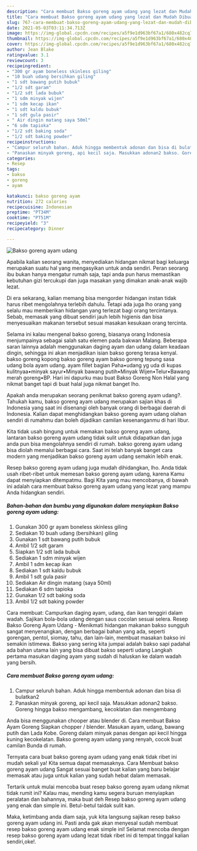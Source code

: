 ```yaml
---
description: "Cara membuat Bakso goreng ayam udang yang lezat dan Mudah Dibuat"
title: "Cara membuat Bakso goreng ayam udang yang lezat dan Mudah Dibuat"
slug: 767-cara-membuat-bakso-goreng-ayam-udang-yang-lezat-dan-mudah-dibuat
date: 2021-05-03T03:11:34.713Z
image: https://img-global.cpcdn.com/recipes/a5f9e1d963bf67a1/680x482cq70/bakso-goreng-ayam-udang-foto-resep-utama.jpg
thumbnail: https://img-global.cpcdn.com/recipes/a5f9e1d963bf67a1/680x482cq70/bakso-goreng-ayam-udang-foto-resep-utama.jpg
cover: https://img-global.cpcdn.com/recipes/a5f9e1d963bf67a1/680x482cq70/bakso-goreng-ayam-udang-foto-resep-utama.jpg
author: Jean Blake
ratingvalue: 3.1
reviewcount: 3
recipeingredient:
- "300 gr ayam boneless skinless giling"
- "10 buah udang bersihkan giling"
- "1 sdt bawang putih bubuk"
- "1/2 sdt garam"
- "1/2 sdt lada bubuk"
- "1 sdm minyak wijen"
- "1 sdm kecap ikan"
- "1 sdt kaldu bubuk"
- "1 sdt gula pasir"
- " Air dingin matang saya 50ml"
- "6 sdm tapioka"
- "1/2 sdt baking soda"
- "1/2 sdt baking powder"
recipeinstructions:
- "Campur seluruh bahan. Aduk hingga membentuk adonan dan bisa di bulatkan2"
- "Panaskan minyak goreng, api kecil saja. Masukkan adonan2 bakso. Goreng hingga bakso mengambang, kecoklatan dan mengembang"
categories:
- Resep
tags:
- bakso
- goreng
- ayam

katakunci: bakso goreng ayam 
nutrition: 272 calories
recipecuisine: Indonesian
preptime: "PT34M"
cooktime: "PT51M"
recipeyield: "3"
recipecategory: Dinner

---
```



![Bakso goreng ayam udang](https://img-global.cpcdn.com/recipes/a5f9e1d963bf67a1/680x482cq70/bakso-goreng-ayam-udang-foto-resep-utama.jpg)

Apabila kalian seorang wanita, menyediakan hidangan nikmat bagi keluarga merupakan suatu hal yang mengasyikan untuk anda sendiri. Peran seorang ibu bukan hanya mengatur rumah saja, tapi anda pun harus memastikan kebutuhan gizi tercukupi dan juga masakan yang dimakan anak-anak wajib lezat.

Di era  sekarang, kalian memang bisa mengorder hidangan instan tidak harus ribet mengolahnya terlebih dahulu. Tetapi ada juga lho orang yang selalu mau memberikan hidangan yang terlezat bagi orang tercintanya. Sebab, memasak yang dibuat sendiri jauh lebih higienis dan bisa menyesuaikan makanan tersebut sesuai masakan kesukaan orang tercinta. 

Selama ini kalau mengenal bakso goreng, biasanya orang Indonesia menjumpainya sebagai salah satu elemen pada bakwan Malang. Beberapa saran lainnya adalah menggunakan daging ayam dan udang dalam keadaan dingin, sehingga ini akan menjadikan isian bakso goreng terasa kenyal. bakso goreng kopong bakso goreng ayam bakso goreng tepung sasa udang bola ayam udang. ayam fillet bagian Paha•udang yg uda di kupas kulitnyaa•minyak sayur•Minyak bawang putih•Minyak Wijen•Telur•Bawang merah goreng•BP. Hari ini dapurku mau buat Bakso Goreng Non Halal yang nikmat banget tapi di buat halal juga nikmat banget lho.

Apakah anda merupakan seorang penikmat bakso goreng ayam udang?. Tahukah kamu, bakso goreng ayam udang merupakan sajian khas di Indonesia yang saat ini disenangi oleh banyak orang di berbagai daerah di Indonesia. Kalian dapat menghidangkan bakso goreng ayam udang olahan sendiri di rumahmu dan boleh dijadikan camilan kesenanganmu di hari libur.

Kita tidak usah bingung untuk memakan bakso goreng ayam udang, lantaran bakso goreng ayam udang tidak sulit untuk didapatkan dan juga anda pun bisa mengolahnya sendiri di rumah. bakso goreng ayam udang bisa diolah memalui berbagai cara. Saat ini telah banyak banget cara modern yang menjadikan bakso goreng ayam udang semakin lebih enak.

Resep bakso goreng ayam udang juga mudah dihidangkan, lho. Anda tidak usah ribet-ribet untuk memesan bakso goreng ayam udang, karena Kamu dapat menyiapkan ditempatmu. Bagi Kita yang mau mencobanya, di bawah ini adalah cara membuat bakso goreng ayam udang yang lezat yang mampu Anda hidangkan sendiri.

<!--inarticleads1-->

##### Bahan-bahan dan bumbu yang digunakan dalam menyiapkan Bakso goreng ayam udang:

1. Gunakan 300 gr ayam boneless skinless giling
1. Sediakan 10 buah udang (bersihkan) giling
1. Gunakan 1 sdt bawang putih bubuk
1. Ambil 1/2 sdt garam
1. Siapkan 1/2 sdt lada bubuk
1. Sediakan 1 sdm minyak wijen
1. Ambil 1 sdm kecap ikan
1. Sediakan 1 sdt kaldu bubuk
1. Ambil 1 sdt gula pasir
1. Sediakan  Air dingin matang (saya 50ml)
1. Sediakan 6 sdm tapioka
1. Gunakan 1/2 sdt baking soda
1. Ambil 1/2 sdt baking powder


Cara membuat: Campurkan daging ayam, udang, dan ikan tenggiri dalam wadah. Sajikan bola-bola udang dengan saus cocolan sesuai selera. Resep Bakso Goreng Ayam Udang - Menikmati hidangan makanan bakso sungguh sangat menyenangkan, dengan berbagai bahan yang ada, seperti gorengan, pentol, siomay, tahu, dan lain-lain, membuat masakan bakso ini semakin istimewa. Bakso yang sering kita jumpai adalah bakso sapi padahal ada bahan utama lain yang bisa dibuat bakso seperti udang Langkah pertama masukan daging ayam yang sudah di haluskan ke dalam wadah yang bersih. 

<!--inarticleads2-->

##### Cara membuat Bakso goreng ayam udang:

1. Campur seluruh bahan. Aduk hingga membentuk adonan dan bisa di bulatkan2
1. Panaskan minyak goreng, api kecil saja. Masukkan adonan2 bakso. Goreng hingga bakso mengambang, kecoklatan dan mengembang


Anda bisa menggunakan chooper atau blender di. Cara membuat Bakso Ayam Goreng Siapkan chopper / blender. Masukan ayam, udang, bawang putih dan Lada Kobe. Goreng dalam minyak panas dengan api kecil hingga kuning kecokelatan. Bakso goreng ayam udang yang renyah, cocok buat camilan Bunda di rumah. 

Ternyata cara buat bakso goreng ayam udang yang enak tidak ribet ini mudah sekali ya! Kita semua dapat memasaknya. Cara Membuat bakso goreng ayam udang Sangat sesuai banget buat kalian yang baru belajar memasak atau juga untuk kalian yang sudah hebat dalam memasak.

Tertarik untuk mulai mencoba buat resep bakso goreng ayam udang nikmat tidak rumit ini? Kalau mau, mending kamu segera buruan menyiapkan peralatan dan bahannya, maka buat deh Resep bakso goreng ayam udang yang enak dan simple ini. Betul-betul taidak sulit kan. 

Maka, ketimbang anda diam saja, yuk kita langsung sajikan resep bakso goreng ayam udang ini. Pasti anda gak akan menyesal sudah membuat resep bakso goreng ayam udang enak simple ini! Selamat mencoba dengan resep bakso goreng ayam udang lezat tidak ribet ini di tempat tinggal kalian sendiri,oke!.

